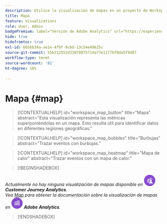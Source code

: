 ```yaml
---
description: Utilice la visualización de mapas en un proyecto de Workspace.
title: Mapa
feature: Visualizations
role: User, Admin
badgePremium: label="Versión de Adobe Analytics" url="https://experienceleague.adobe.com/docs/analytics/analyze/analysis-workspace/visualizations/map-visualization.html" tooltip="Seleccione para ver la versión de Adobe Analytics de este artículo."
hide: true
hidefromtoc: true
exl-id: 6656b34a-ae1e-4f9f-9c6d-13c54e49625c
source-git-commit: 55b312552d32070875714a77e1177bf0da5f9d87
workflow-type: tm+mt
source-wordcount: '81'
ht-degree: 16%

---
```


# Mapa {#map}

<!-- markdownlint-disable MD034 -->

>[!CONTEXTUALHELP]
>id="workspace_map_button"
>title="Mapa"
>abstract="Esta visualización representa las métricas superponiéndolas en un mapa. Esto resulta útil para identificar datos en diferentes regiones geográficas."

<!-- markdownlint-enable MD034 -->

<!-- markdownlint-disable MD034 -->

>[!CONTEXTUALHELP]
>id="workspace_map_bubbles"
>title="Burbujas"
>abstract="Trazar eventos con burbujas."

<!-- markdownlint-enable MD034 -->

<!-- markdownlint-disable MD034 -->

>[!CONTEXTUALHELP]
>id="workspace_map_heatmap"
>title="Mapa de calor"
>abstract="Trazar eventos con un mapa de calor."

<!-- markdownlint-enable MD034 -->

>[!BEGINSHADEBOX]

_Actualmente no hay ninguna visualización de mapas disponible en_ ![CustomerJourneyAnalytics](/help/assets/icons/CustomerJourneyAnalytics.svg) _**Customer Journey Analytics**._<br/>_Vea [Map](https://experienceleague.adobe.com/en/docs/analytics/analyze/analysis-workspace/visualizations/map-visualization) para obtener la documentación sobre la visualización de mapas en_ ![Adobe Analytics](/help/assets/icons/AdobeAnalytics.svg) _**Adobe Analytics**._

>[!ENDSHADEBOX]

